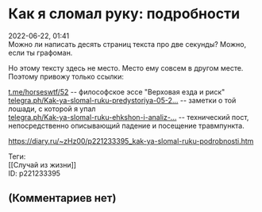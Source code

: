 Как я сломал руку: подробности
==============================

  
2022-06-22, 01:41  
 Можно ли написать десять страниц текста про две секунды? Можно, если ты графоман.   
   
 Но этому тексту здесь не место. Место ему совсем в другом месте. Поэтому привожу только ссылки:   
   
  [t.me/horseswtf/52](https://t.me/horseswtf/52)  -- философское эссе "Верховая езда и риск"   
  [telegra.ph/Kak-ya-slomal-ruku-predystoriya-05-2...](https://telegra.ph/Kak-ya-slomal-ruku-predystoriya-05-29)  -- заметки о той лошади, с которой я упал   
  [telegra.ph/Kak-ya-slomal-ruku-ehkshon-i-analiz-...](https://telegra.ph/Kak-ya-slomal-ruku-ehkshon-i-analiz-06-14)  -- технический пост, непосредственно описывающий падение и посещение травмпункта.   
  
<https://diary.ru/~zHz00/p221233395_kak-ya-slomal-ruku-podrobnosti.htm>  
  
Теги:  
[[Случай из жизни]]  
ID: p221233395  


(Комментариев нет)
------------------